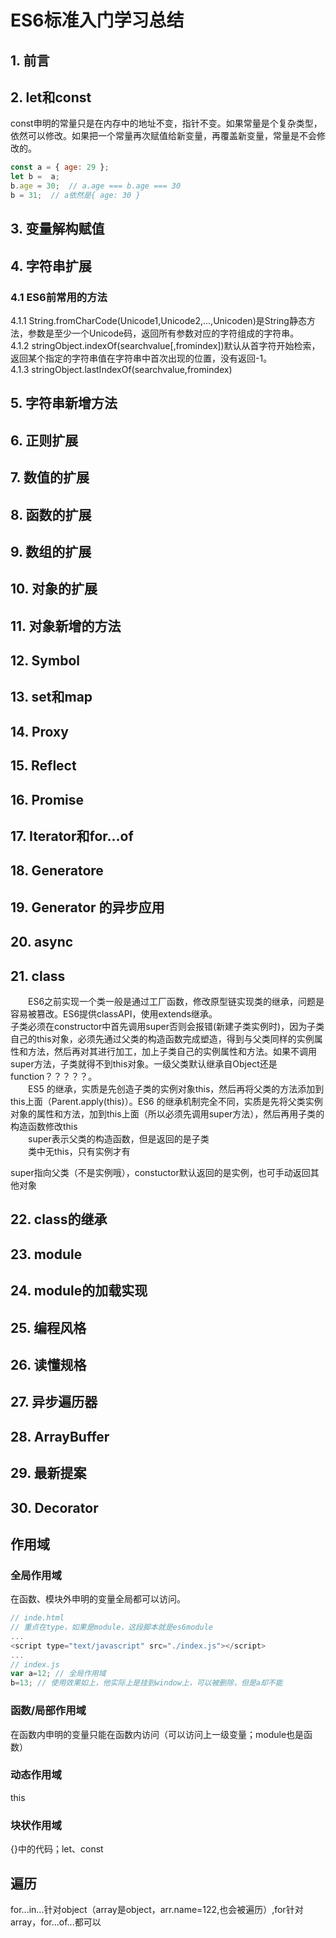 # ES6标准入门学习总结  

## 1. 前言  

## 2. let和const  

const申明的常量只是在内存中的地址不变，指针不变。如果常量是个复杂类型，依然可以修改。如果把一个常量再次赋值给新变量，再覆盖新变量，常量是不会修改的。  

``` js  
const a = { age: 29 };
let b =  a;
b.age = 30;  // a.age === b.age === 30
b = 31;  // a依然是{ age: 30 }
```

## 3. 变量解构赋值  

## 4. 字符串扩展  

### 4.1 ES6前常用的方法  

4.1.1 String.fromCharCode(Unicode1,Unicode2,...,Unicoden)是String静态方法，参数是至少一个Unicode码，返回所有参数对应的字符组成的字符串。  
4.1.2 stringObject.indexOf(searchvalue[,fromindex])默认从首字符开始检索，返回某个指定的字符串值在字符串中首次出现的位置，没有返回-1。  
4.1.3 stringObject.lastIndexOf(searchvalue,fromindex)  

## 5. 字符串新增方法  

## 6. 正则扩展  

## 7. 数值的扩展  

## 8. 函数的扩展  

## 9. 数组的扩展  

## 10. 对象的扩展  

## 11. 对象新增的方法  

## 12. Symbol  

## 13. set和map  

## 14. Proxy  

## 15. Reflect  

## 16. Promise  

## 17. Iterator和for...of  

## 18. Generatore  

## 19. Generator 的异步应用  

## 20. async  

## 21. class

&emsp;&emsp;ES6之前实现一个类一般是通过工厂函数，修改原型链实现类的继承，问题是容易被篡改。ES6提供classAPI，使用extends继承。  
子类必须在constructor中首先调用super否则会报错(新建子类实例时)，因为子类自己的this对象，必须先通过父类的构造函数完成塑造，得到与父类同样的实例属性和方法，然后再对其进行加工，加上子类自己的实例属性和方法。如果不调用super方法，子类就得不到this对象。一级父类默认继承自Object还是function？？？？？。  
&emsp;&emsp;ES5 的继承，实质是先创造子类的实例对象this，然后再将父类的方法添加到this上面（Parent.apply(this)）。ES6 的继承机制完全不同，实质是先将父类实例对象的属性和方法，加到this上面（所以必须先调用super方法），然后再用子类的构造函数修改this  
&emsp;&emsp;super表示父类的构造函数，但是返回的是子类  
&emsp;&emsp;类中无this，只有实例才有

super指向父类（不是实例哦），constuctor默认返回的是实例，也可手动返回其他对象

## 22. class的继承  

## 23. module  

## 24. module的加载实现  

## 25. 编程风格  

## 26. 读懂规格  

## 27. 异步遍历器  

## 28. ArrayBuffer  

## 29. 最新提案  

## 30. Decorator

## 作用域  

### 全局作用域  

在函数、模块外申明的变量全局都可以访问。

``` js  
// inde.html
// 重点在type，如果是module，这段脚本就是es6module
...
<script type="text/javascript" src="./index.js"></script>
...
// index.js
var a=12; // 全局作用域
b=13; // 使用效果如上，他实际上是挂到window上，可以被删除，但是a却不能
```

### 函数/局部作用域  

在函数内申明的变量只能在函数内访问（可以访问上一级变量；module也是函数）

### 动态作用域  

this  

### 块状作用域  

{}中的代码；let、const

## 遍历  

for...in...针对object（array是object，arr.name=122,也会被遍历）,for针对array，for...of...都可以  
